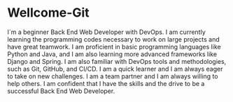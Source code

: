 # Wellcome-Git

I´m a beginner Back End Web Developer with DevOps. I am currently learning the programming codes necessary to work on large projects and have great teamwork. I am proficient in basic programming languages like Python and Java, and I am also learning more advanced frameworks like Django and Spring. I am also familiar with DevOps tools and methodologies, such as Git, GitHub, and CI/CD.
I am a quick learner and I am always eager to take on new challenges. I am a team partner and I am always willing to help others. I am confident that I have the skills and the drive to be a successful Back End Web Developer.
